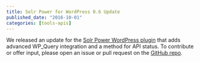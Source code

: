 ```yaml
---
title: Solr Power for WordPress 0.6 Update
published_date: "2016-10-01"
categories: [tools-apis]
---
```

We released an update for the [Solr Power WordPress plugin](https://wordpress.org/plugins/solr-power/) that adds advanced WP_Query integration and a method for API status. To contribute or offer input, please open an issue or pull request on the [GitHub repo](https://github.com/pantheon-systems/solr-power).

